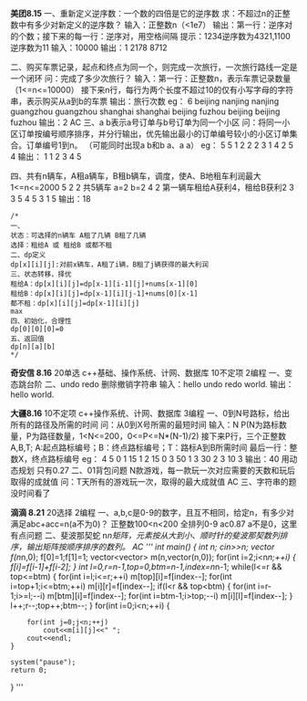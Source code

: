 **美团8.15**
一、重新定义逆序数：一个数的四倍是它的逆序数
求：不超过n的正整数中有多少对新定义的逆序数？
输入：正整数n（<1e7）
输出：第一行：逆序对的个数；接下来的每一行：逆序对，用空格间隔
提示：1234逆序数为4321,1100逆序数为11
输入：10000
输出：1
2178 8712

二、购买车票记录，起点和终点为同一个，则完成一次旅行，一次旅行路线一定是一个闭环
问：完成了多少次旅行？
输入：第一行：正整数n，表示车票记录数量（1<=n<=10000）
接下来n行，每行为两个长度不超过10的仅有小写字母的字符串，表示购买从a到b的车票
输出：旅行次数
eg：
6
beijing nanjing
nanjing guangzhou
guangzhou shanghai
shanghai beijing
fuzhou beijing
beijing fuzhou
输出：2
AC
三、a b表示a号订单与b号订单为同一个小区
问：将同一小区订单按编号顺序排序，并分行输出，优先输出最小的订单编号较小的小区订单集合。订单编号1到n。
（可能同时出现a b和b a、a a）
eg：
5 5
1 2
2 2
3 1
4 2
5 4
输出：
1
1 2 3 4 5

四、共有n辆车，A租a辆车，B租b辆车，调度，使A、B地租车利润最大
1<=n<=2000
5 2 2 共5辆车 a=2 b=2
4 2 第一辆车租给A获利4，租给B获利2
3 3 
5 4
5 3
1 5
输出：18
```
/*
一、
状态：可选择的n辆车 A租了几辆 B租了几辆
选择：租给A 或 租给B 或都不租
二、dp定义
dp[x][i][j]:对前x辆车，A租了i辆，B租了j辆获得的最大利润
三、状态转移，择优
租给A：dp[x][i][j]=dp[x-1][i-1][j]+nums[x-1][0]
租给B：dp[x][i][j]=dp[x-1][i][j-1]+nums[0][x-1]
都不租：dp[x][i][j]=dp[x-1][i][j]
max
四、初始化，合理性
dp[0][0][0]=0
五、返回值
dp[n][a][b]
*/

```
**奇安信 8.16**
20单选 c++基础、操作系统、计网、数据库
10不定项
2编程
一、变态跳台阶
二、undo redo 删除撤销字符串
输入：hello undo redo world.
输出：hello world. 

**大疆8.16**
10不定项 c++操作系统、计网、数据库
3编程
一、0到N号路标，给出所有的路径及所需的时间
问：从0到X号所需的最短时间
输入：N P(N为路标数量，P为路径数量，1<N<=200，0<=P<=N*(N-1)/2)
接下来P行，三个正整数A,B,T;
A:起点路标编号；B：终点路标编号；T：路标A到B所需时间
最后一行：整数X，终点路标编号
eg：
4 5
0 1 15
1 2 15
0 3 50
1 3 30
2 3 10
3
输出：40
用动态规划 只有0.27
二、01背包问题
N款游戏，每一款玩一次对应需要的天数和玩后取得的成就值
问：T天所有的游戏玩一次，取得的最大成就值
AC
三、字符串的题 没时间看了

**滴滴 8.21**
20选择
2编程
一、a,b,c是0-9的数字，且互不相同，给定n，有多少对满足abc+acc=n(a不为0)？
正整数100<n<200
全排列0-9 ac0.87 a不是0，这里有点问题
二、斐波那契蛇
n*n矩阵，元素按从大到小、顺时针的斐波那契数列排序，输出矩阵按顺序排序的数列。
AC
'''
int main()
{
	int n;
	cin>>n;
	vector<long> f(n*n,0);
	f[0]=1;f[1]=1;
	vector<vector<long long>> m(n,vector<long long>(n,0));
	for(int i=2;i<n*n;++i)
	{
		f[i]=f[i-1]+f[i-2];
	}
	int l=0,r=n-1,top=0,btm=n-1,index=n*n-1;
	while(l<=r && top<=btm)
	{
		for(int i=l;i<=r;++i)
			m[top][i]=f[index--];
		for(int i=top+1;i<=btm;++i)
			m[i][r]=f[index--];
		if(l<r && top<btm)
		{
			for(int i=r-1;i>=l;--i)
				m[btm][i]=f[index--];
			for(int i=btm-1;i>top;--i)
				m[i][l]=f[index--];
		}
		l++;r--;top++;btm--;
	}
	for(int i=0;i<n;++i)
	{

		for(int j=0;j<n;++j)
			cout<<m[i][j]<<" ";
		cout<<endl;
	}
	
	system("pause");
	return 0;
}
'''

